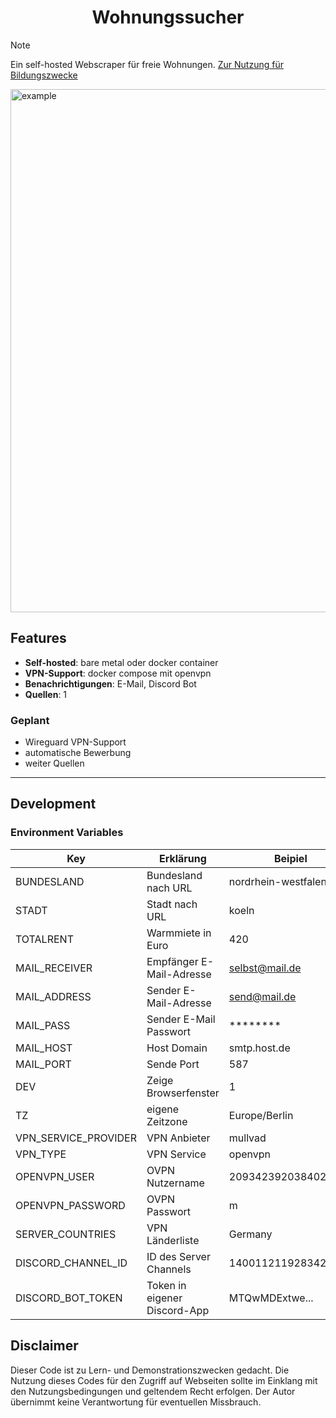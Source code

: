 <h1 align="center">Wohnungssucher</h1>

> [!NOTE]
> Ein self-hosted Webscraper für freie Wohnungen.
> [Zur Nutzung für Bildungszwecke](#Disclaimer)

<img width="748" height="837" alt="example" src="https://github.com/user-attachments/assets/0d8e6147-b960-4ff0-80a7-68e6a6257dd5" />

## Features

- **Self-hosted**: bare metal oder docker container
- **VPN-Support**: docker compose mit openvpn
- **Benachrichtigungen**: E-Mail, Discord Bot
- **Quellen**: 1

### Geplant

- Wireguard VPN-Support
- automatische Bewerbung
- weiter Quellen

---

## Development

### Environment Variables

| Key                  | Erklärung                    | Beipiel             |
|----------------------|------------------------------|---------------------|
| BUNDESLAND           | Bundesland nach URL          | nordrhein-westfalen |
| STADT                | Stadt nach URL               | koeln               |
| TOTALRENT            | Warmmiete in Euro            | 420                 |
| MAIL_RECEIVER        | Empfänger E-Mail-Adresse     | selbst@mail.de      |
| MAIL_ADDRESS         | Sender E-Mail-Adresse        | send@mail.de        |
| MAIL_PASS            | Sender E-Mail Passwort       | ********            |
| MAIL_HOST            | Host Domain                  | smtp.host.de        |
| MAIL_PORT            | Sende Port                   | 587                 |
| DEV                  | Zeige Browserfenster         | 1                   |
| TZ                   | eigene Zeitzone              | Europe/Berlin       |
| VPN_SERVICE_PROVIDER | VPN Anbieter                 | mullvad             |
| VPN_TYPE             | VPN Service                  | openvpn             |
| OPENVPN_USER         | OVPN Nutzername              | 20934239203840293   |
| OPENVPN_PASSWORD     | OVPN Passwort                | m                   |
| SERVER_COUNTRIES     | VPN Länderliste              | Germany             |
| DISCORD_CHANNEL_ID   | ID des Server Channels       | 1400112119283429992 |
| DISCORD_BOT_TOKEN    | Token in eigener Discord-App | MTQwMDExtwe...      |

## Disclaimer

Dieser Code ist zu Lern- und Demonstrationszwecken gedacht. Die Nutzung dieses
Codes für den Zugriff auf Webseiten sollte im Einklang mit den
Nutzungsbedingungen und geltendem Recht erfolgen. Der Autor übernimmt keine
Verantwortung für eventuellen Missbrauch.

